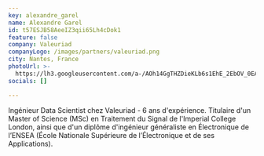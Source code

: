 ```yaml
---
key: alexandre_garel
name: Alexandre Garel
id: t57ESJB58AeeIZ3qii65Lh4cDok1
feature: false
company: Valeuriad
companyLogo: /images/partners/valeuriad.png
city: Nantes, France
photoUrl: >-
  https://lh3.googleusercontent.com/a-/AOh14GgTHZDieKLb6s1EhE_2EbOV_0EAjWRL_O5FZwzm=s96-c
socials: []

---
```


Ingénieur Data Scientist chez Valeuriad - 6 ans d'expérience.
Titulaire d'un Master of Science (MSc) en Traitement du Signal de l'Imperial College London, ainsi que d'un diplôme d'ingénieur généraliste en Électronique de l’ENSEA (École Nationale Supérieure de l’Électronique et de ses Applications).